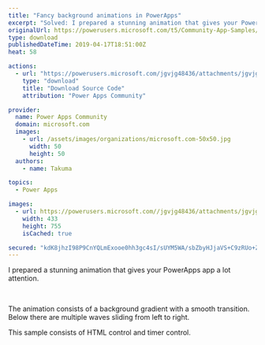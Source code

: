 ```yaml
---
title: "Fancy background animations in PowerApps"
excerpt: "Solved: I prepared a stunning animation that gives your PowerApps app a lot attention. The animation consists of a background gradient with a smooth"
originalUrl: https://powerusers.microsoft.com/t5/Community-App-Samples/Fancy-background-animations-in-PowerApps/td-p/269339
type: download
publishedDateTime: 2019-04-17T18:51:00Z
heat: 58

actions:
  - url: "https://powerusers.microsoft.com/jgvjg48436/attachments/jgvjg48436/AppFeedbackGallery/165/2/%E3%82%B5%E3%83%B3%E3%83%97%E3%83%AB-%E3%82%B0%E3%83%A9%E3%83%87%E3%83%BC%E3%82%B7%E3%83%A7%E3%83%B3%E8%83%8C%E6%99%AF%E3%82%A2%E3%83%97%E3%83%AA.msapp"
    type: "download"
    title: "Download Source Code"
    attribution: "Power Apps Community"

provider:
  name: Power Apps Community
  domain: microsoft.com
  images:
    - url: /assets/images/organizations/microsoft.com-50x50.jpg
      width: 50
      height: 50
  authors:
    - name: Takuma

topics:
  - Power Apps

images:
  - url: https://powerusers.microsoft.com//jgvjg48436/attachments/jgvjg48436/AppFeedbackGallery/165/1/%E3%82%AD%E3%83%A3%E3%83%97%E3%83%81%E3%83%A32.PNG
    width: 433
    height: 755
    isCached: true

secured: "kdK8jhzI98P9CnYQLmExooe0hh3gc4sI/sUYM5WA/sbZbyHJjaVS+C9zRUo+ZGsLRPE0p2SAd7uCxdTMRArtGLVB/5fzvHyqq88E9StRSj+MsVaz0fq93JHjD1l6GzX/b4xSm87d3un1l9okRLCrfCI0NMhOGzWnpfLOAdV8QRFTB6N8Ap69LfLvVVZaCJnZbxLkowdstl9II60REBBbqT1v/NqLpaJ+k6GPWx8P4VC8TmYgwXwc4Zrsk5pavGmB7OC0hzqgFtMqy0FYMC/w1B/jWWgfzb3dchpuEEqPo1dNzvIa1WxWY96xykWSyK4+q4JfSo9pM3aD/l90rCCMqiovtbK3gKcjjwkxLy2NLU/alQ20EdmEj6bwg1sMa3QyP72xZgU3E5hb10sRG0/vmV9pSJoie6ec47gKoDR/0rA+fuXSUAVUjFLLALs81nP8;H/c3McQHPnUNX8+6A/GKmg=="
---
```

<p>I prepared a stunning animation that gives your PowerApps app a lot attention.</p><p>&nbsp;</p><p>The animation consists of a background gradient with a smooth transition. Below there are multiple waves sliding from left to right.</p><p>This sample consists of HTML control and timer control.</p><p>&nbsp;</p>

